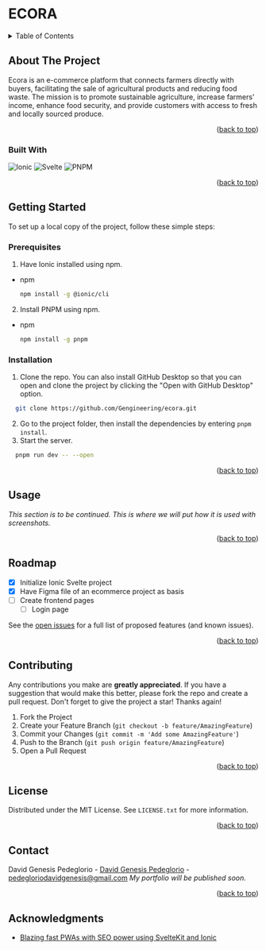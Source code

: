 <a name="readme-top"></a>
# ECORA

<details>
  <summary>Table of Contents</summary>
  <ol>
    <li>
      <a href="#about-the-project">About The Project</a>
      <ul>
        <li><a href="#built-with">Built With</a></li>
      </ul>
    </li>
    <li>
      <a href="#getting-started">Getting Started</a>
      <ul>
        <li><a href="#prerequisites">Prerequisites</a></li>
        <li><a href="#installation">Installation</a></li>
      </ul>
    </li>
    <li><a href="#usage">Usage</a></li>
    <li><a href="#roadmap">Roadmap</a></li>
    <li><a href="#contributing">Contributing</a></li>
    <li><a href="#license">License</a></li>
    <li><a href="#contact">Contact</a></li>
    <li><a href="#acknowledgments">Acknowledgments</a></li>
  </ol>
</details>

## About The Project
Ecora is an e-commerce platform that connects farmers directly with buyers, facilitating the sale of agricultural products and reducing food waste. The mission is to promote sustainable agriculture, increase farmers' income, enhance food security, and provide customers with access to fresh and locally sourced produce.

<p align="right">(<a href="#readme-top">back to top</a>)</p>

### Built With
![Ionic](https://img.shields.io/badge/Ionic-%233880FF.svg?style=for-the-badge&logo=Ionic&logoColor=white)
![Svelte](https://img.shields.io/badge/svelte-%23f1413d.svg?style=for-the-badge&logo=svelte&logoColor=white)
![PNPM](https://img.shields.io/badge/pnpm-%234a4a4a.svg?style=for-the-badge&logo=pnpm&logoColor=f69220)

<p align="right">(<a href="#readme-top">back to top</a>)</p>

## Getting Started

To set up a local copy of the project, follow these simple steps:

### Prerequisites
1. Have Ionic installed using npm.
* npm
  ```sh
  npm install -g @ionic/cli
  ```
2. Install PNPM using npm.
* npm
  ```sh
  npm install -g pnpm
  ```
  
### Installation
1. Clone the repo. You can also install GitHub Desktop so that you can open and clone the project by clicking the "Open with GitHub Desktop" option.
 ```sh
   git clone https://github.com/Gengineering/ecora.git
   ```
2. Go to the project folder, then install the dependencies by entering `pnpm install`.
3. Start the server.
 ```sh
   pnpm run dev -- --open
   ```
<p align="right">(<a href="#readme-top">back to top</a>)</p>

## Usage

_This section is to be continued. This is where we will put how it is used with screenshots._

<p align="right">(<a href="#readme-top">back to top</a>)</p>

## Roadmap

- [x] Initialize Ionic Svelte project
- [x] Have Figma file of an ecommerce project as basis
- [ ] Create frontend pages
    - [ ] Login page

See the [open issues](https://github.com/Gengineering/ecora/issues) for a full list of proposed features (and known issues).

<p align="right">(<a href="#readme-top">back to top</a>)</p>

## Contributing

Any contributions you make are **greatly appreciated**. If you have a suggestion that would make this better, please fork the repo and create a pull request. Don't forget to give the project a star! Thanks again!

1. Fork the Project
2. Create your Feature Branch (`git checkout -b feature/AmazingFeature`)
3. Commit your Changes (`git commit -m 'Add some AmazingFeature'`)
4. Push to the Branch (`git push origin feature/AmazingFeature`)
5. Open a Pull Request

<p align="right">(<a href="#readme-top">back to top</a>)</p>

## License

Distributed under the MIT License. See `LICENSE.txt` for more information.

<p align="right">(<a href="#readme-top">back to top</a>)</p>

## Contact

David Genesis Pedeglorio - [David Genesis Pedeglorio](https://www.linkedin.com/in/david-genesis-pedeglorio/) - pedegloriodavidgenesis@gmail.com
_My portfolio will be published soon._

<p align="right">(<a href="#readme-top">back to top</a>)</p>

## Acknowledgments
* [Blazing fast PWAs with SEO power using SvelteKit and Ionic](https://ionic.io/blog/pwas-using-sveltekit-and-ionic)
